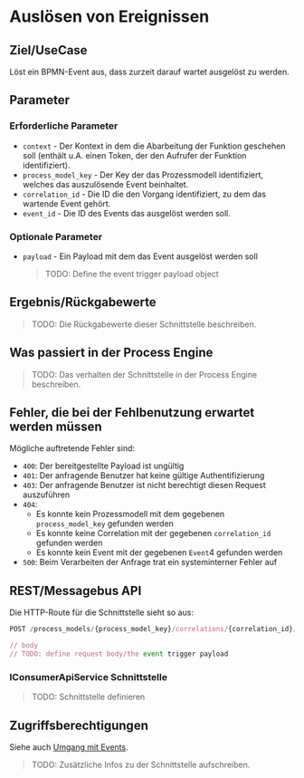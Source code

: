 # Auslösen von Ereignissen

## Ziel/UseCase

Löst ein BPMN-Event aus, dass zurzeit darauf wartet ausgelöst zu werden.

## Parameter

### Erforderliche Parameter

* `context` - Der Kontext in dem die Abarbeitung der Funktion geschehen soll
  (enthält u.A. einen Token, der den Aufrufer der Funktion identifiziert).
* `process_model_key` - Der Key der das Prozessmodell identifiziert, welches
  das auszulösende Event beinhaltet.
* `correlation_id` - Die ID die den Vorgang identifiziert, zu dem das wartende
  Event gehört.
* `event_id` - Die ID des Events das ausgelöst werden soll.

### Optionale Parameter

* `payload` - Ein Payload mit dem das Event ausgelöst werden soll
  > TODO: Define the event trigger payload object

## Ergebnis/Rückgabewerte

> TODO: Die Rückgabewerte dieser Schnittstelle beschreiben.

## Was passiert in der Process Engine

> TODO: Das verhalten der Schnittstelle in der Process Engine beschreiben.

## Fehler, die bei der Fehlbenutzung erwartet werden müssen

Mögliche auftretende Fehler sind:
- `400`: Der bereitgestellte Payload ist ungültig
- `401`: Der anfragende Benutzer hat keine gültige Authentifizierung
- `403`: Der anfragende Benutzer ist nicht berechtigt diesen Request auszuführen
- `404`:
  - Es konnte kein Prozessmodell mit dem gegebenen `process_model_key`
    gefunden werden
  - Es konnte keine Correlation mit der gegebenen `correlation_id`
    gefunden werden
  - Es konnte kein Event mit der gegebenen `Event`4
    gefunden werden
- `500`: Beim Verarbeiten der Anfrage trat ein systeminterner Fehler auf

## REST/Messagebus API

Die HTTP-Route für die Schnittstelle sieht so aus:

```JavaScript
POST /process_models/{process_model_key}/correlations/{correlation_id}/events/{event_id}/trigger

// body
// TODO: define request body/the event trigger payload
```

### IConsumerApiService Schnittstelle

> TODO: Schnittstelle definieren

## Zugriffsberechtigungen

Siehe auch [Umgang mit Events](./dealing_with_events.md).

> TODO: Zusätzliche Infos zu der Schnittstelle aufschreiben.
